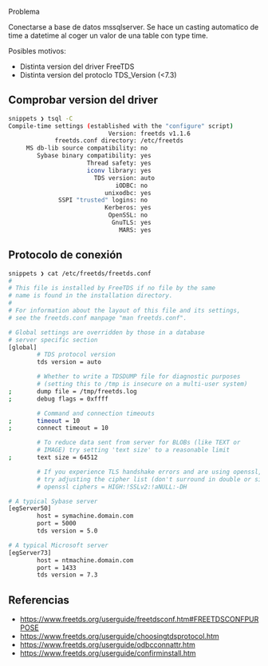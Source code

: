 Problema 

Conectarse a base de datos mssqlserver. Se hace un casting automatico de
time a datetime al coger un valor de una table con type time.

Posibles motivos:

* Distinta version del driver FreeTDS
* Distinta version del protoclo TDS_Version (<7.3)


## Comprobar version del driver

```bash
snippets ❯ tsql -C
Compile-time settings (established with the "configure" script)
                            Version: freetds v1.1.6
             freetds.conf directory: /etc/freetds
     MS db-lib source compatibility: no
        Sybase binary compatibility: yes
                      Thread safety: yes
                      iconv library: yes
                        TDS version: auto
                              iODBC: no
                           unixodbc: yes
              SSPI "trusted" logins: no
                           Kerberos: yes
                            OpenSSL: no
                             GnuTLS: yes
                               MARS: yes


```

## Protocolo de conexión

```bash
snippets ❯ cat /etc/freetds/freetds.conf
#
# This file is installed by FreeTDS if no file by the same
# name is found in the installation directory.
#
# For information about the layout of this file and its settings,
# see the freetds.conf manpage "man freetds.conf".

# Global settings are overridden by those in a database
# server specific section
[global]
        # TDS protocol version
        tds version = auto

        # Whether to write a TDSDUMP file for diagnostic purposes
        # (setting this to /tmp is insecure on a multi-user system)
;       dump file = /tmp/freetds.log
;       debug flags = 0xffff

        # Command and connection timeouts
;       timeout = 10
;       connect timeout = 10

        # To reduce data sent from server for BLOBs (like TEXT or
        # IMAGE) try setting 'text size' to a reasonable limit
;       text size = 64512

        # If you experience TLS handshake errors and are using openssl,
        # try adjusting the cipher list (don't surround in double or single quotes)
        # openssl ciphers = HIGH:!SSLv2:!aNULL:-DH

# A typical Sybase server
[egServer50]
        host = symachine.domain.com
        port = 5000
        tds version = 5.0

# A typical Microsoft server
[egServer73]
        host = ntmachine.domain.com
        port = 1433
        tds version = 7.3

```

## Referencias

* https://www.freetds.org/userguide/freetdsconf.htm#FREETDSCONFPURPOSE
* https://www.freetds.org/userguide/choosingtdsprotocol.htm
* https://www.freetds.org/userguide/odbcconnattr.htm
* https://www.freetds.org/userguide/confirminstall.htm
